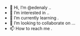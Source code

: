 - 👋 Hi, I’m @edenaly ..
- 👀 I’m interested in ..
- 🌱 I’m currently learning .
- 💞️ I’m looking to collaborate on ...
- 📫 How to reach me .

<!---
edenaly/edenaly is a ✨ special ✨ repository because its `README.md` (this file) appears on your GitHub profile.
You can click the Preview link to take a look at your changes.
--->

